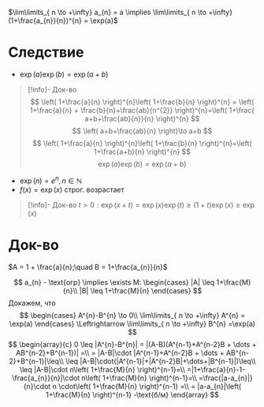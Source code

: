 $\lim\limits_{ n \to +\infty} a_{n} = a \implies \lim\limits_{ n \to +\infty} (1+\frac{a_{n}}{n})^{n} = \exp(a)$

# Следствие
* $\exp(a)\exp(b) = \exp(a+b)$
> [!info]- Док-во
> $$
> \left( 1+\frac{a}{n} \right)^{n}\left( 1+\frac{b}{n} \right)^{n} = \left( 1+\frac{a}{n} + \frac{b}{n}+\frac{ab}{n^{2}} \right)^{n}=\left( 1+\frac{ a+b+\frac{ab}{n}}{n} \right)^{n}
> $$
> $$
> \left( a+b+\frac{ab}{n} \right)\to a+b
> $$
> $$
> \left( 1+\frac{a}{n} \right)^{n}\left( 1+\frac{b}{n} \right)^{n}=\left( 1+\frac{a+b}{n} \right)^{n}
> $$
> $$
> \exp(a)\exp(b) = \exp(a+b)
> $$
* $\exp(n) = e^{n}, n \in \mathbb{N}$
* $f(x) = \exp(x)$ строг. возрастает
> [!info]- Док-во
> $t>0: \exp(x+t)=\exp(x)\exp(t)\geq (1+t)\exp(x) \geq \exp(x)$
# Док-во

$A = 1 + \frac{a}{n};\quad B = 1+\frac{a_{n}}{n}$

$$
a_{n} - \text{огр} \implies \exists M: \begin{cases}
|A| \leq 1+\frac{M}{n}\\
|B| \leq 1+\frac{M}{n}
\end{cases}
$$
Докажем, что
$$
\begin{cases}
A^{n}-B^{n} \to 0\\
\lim\limits_{ n \to +\infty} A^{n} = \exp(a) 
\end{cases} \Leftrightarrow \lim\limits_{ n \to +\infty} B^{n} =\exp(a) 
$$
$$
\begin{array}{c}
0 \leq |A^{n}-B^{n}| = |(A-B)(A^{n-1}+A^{n-2}B + \dots + AB^{n-2}+B^{n-1})| =\\
= |A-B|\cdot |A^{n-1}+A^{n-2}B + \dots + AB^{n-2}+B^{n-1}|\leq\\
\leq |A-B|\cdot(|A^{n-1}|+|A^{n-2}B|+\dots+|B^{n-1}|)\leq\\
\leq |A-B|\cdot n\left( 1+\frac{M}{n} \right)^{n-1}=\\
=|1+\frac{a}{n}-1-\frac{a_{n}}{n}|\cdot n\left( 1+\frac{M}{n} \right)^{n-1}=\\
=\frac{|a-a_{n}|}{n}\cdot n \cdot\left( 1+\frac{M}{n} \right)^{n-1} =\\
= |a-a_{n}|\left( 1+\frac{M}{n} \right)^{n-1} -\text{б/м}
\end{array}
$$
